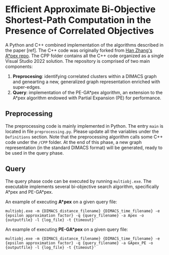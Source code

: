 # Efficient Approximate Bi-Objective Shortest-Path Computation in the Presence of Correlated Objectives
A Python and C++ combined implementation of the algorithms described in the paper [ref]. The C++ code was originally forked from [Han Zhang's A\*pex repo](https://github.com/HanZhang39/A-pex). The CPP folder contains all the C++ code organized as a single Visual Studio 2022 solution.
The repository is comprised of two main components:
1. **Preprocesing**: identifying correlated clusters within a DIMACS graph and genearting a new, generalized graph representation enriched with super-edges.
2. **Query**: implementation of the PE-GA\*pex algorithm, an extension to the A\*pex algorithm endowed with Partial Expansion (PE) for performance.

## Preprocessing
The preprocessing code is mainly implemented in Python. The entry `main` is located in file `preprocessing.py`. Please update all the variables under the `Definitions` section. 
Note that the preprocessing algorithm calls some C++ code under the `/CPP` folder. At the end of this phase, a new graph representation (in the standard DIMACS format) will be generated, 
ready to be used in the query phase.

## Query
The query phase code can be executed by running `multiobj.exe`. The executable implements several bi-objective search algorithm, specifically A\*pex and PE-GA\*pex.

An example of executing **A\*pex** on a given query file:
```
multiobj.exe -m {DIMACS_distance_filename} {DIMACS_time_filename} -e {epsilon approximation factor} -q {query_filename} -a Apex -o {outputfile} -l {log_file} -t {timeout}'
```

An example of executing **PE-GA\*pex** on a given query file:
```
multiobj.exe -m {DIMACS_distance_filename} {DIMACS_time_filename} -e {epsilon approximation factor} -q {query_filename} -a GApex_PE -o {outputfile} -l {log_file} -t {timeout}'
```
